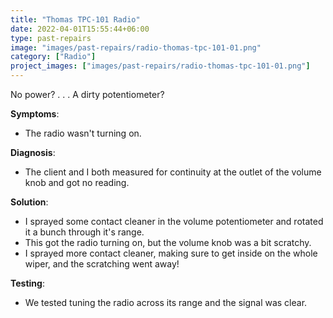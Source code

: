 ```yaml
---
title: "Thomas TPC-101 Radio"
date: 2022-04-01T15:55:44+06:00
type: past-repairs
image: "images/past-repairs/radio-thomas-tpc-101-01.png"
category: ["Radio"]
project_images: ["images/past-repairs/radio-thomas-tpc-101-01.png"]
---
```


No power? . . . A dirty potentiometer?

**Symptoms**:
- The radio wasn't turning on.

**Diagnosis**:
- The client and I both measured for continuity at the outlet of the volume knob and got no reading.

**Solution**:
- I sprayed some contact cleaner in the volume potentiometer and rotated it a bunch through it's range.
- This got the radio turning on, but the volume knob was a bit scratchy.
- I sprayed more contact cleaner, making sure to get inside on the whole wiper, and the scratching went away!

**Testing**:
- We tested tuning the radio across its range and the signal was clear.